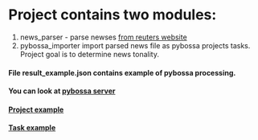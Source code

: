 # Project contains two modules:
 1. news_parser - parse newses [from reuters website](www.reuters.com)
 2. pybossa_importer import parsed news file as pybossa projects tasks. Project goal is to determine news tonality.
#### File result_example.json contains example of pybossa processing.
#### You can look at [pybossa server](http://ec2-18-194-119-31.eu-central-1.compute.amazonaws.com:5000)
#### [Project example](http://ec2-18-194-119-31.eu-central-1.compute.amazonaws.com:5000/project/news-tonality/)
#### [Task example](http://ec2-18-194-119-31.eu-central-1.compute.amazonaws.com:5000/project/news-tonality/newtask)

